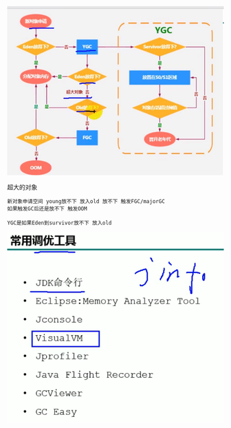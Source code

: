![img_25.png](img_25.png)

超大的对象

    新对象申请空间 young放不下 放入old 放不下 触发FGC/majorGC
    如果触发GC后还是放不下 触发OOM
    
    YGC是如果Eden到survivor放不下 放入old

![img_26.png](img_26.png)